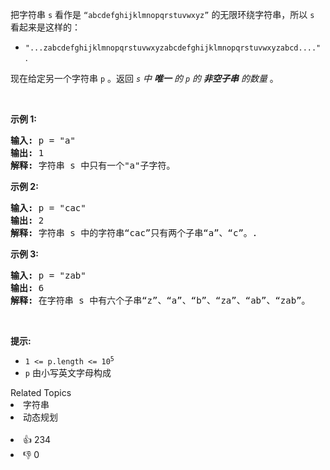 <p>把字符串 <code>s</code> 看作是&nbsp;<code>“abcdefghijklmnopqrstuvwxyz”</code>&nbsp;的无限环绕字符串，所以&nbsp;<code>s</code> 看起来是这样的：</p>

<ul>
	<li><code>"...zabcdefghijklmnopqrstuvwxyzabcdefghijklmnopqrstuvwxyzabcd...."</code>&nbsp;.&nbsp;</li>
</ul>

<p>现在给定另一个字符串 <code>p</code> 。返回<em>&nbsp;<code>s</code> 中&nbsp;<strong>唯一</strong> 的 <code>p</code> 的 <strong>非空子串</strong>&nbsp;的数量&nbsp;</em>。&nbsp;</p>

<p>&nbsp;</p>

<p><strong>示例&nbsp;1:</strong></p>

<pre>
<strong>输入:</strong> p = "a"
<strong>输出:</strong> 1
<strong>解释:</strong> 字符串 s 中只有一个"a"子字符。
</pre>

<p><strong>示例 2:</strong></p>

<pre>
<strong>输入:</strong> p = "cac"
<strong>输出:</strong> 2
<strong>解释:</strong> 字符串 s 中的字符串“cac”只有两个子串“a”、“c”。.
</pre>

<p><strong>示例 3:</strong></p>

<pre>
<strong>输入:</strong> p = "zab"
<strong>输出:</strong> 6
<strong>解释:</strong> 在字符串 s 中有六个子串“z”、“a”、“b”、“za”、“ab”、“zab”。
</pre>

<p>&nbsp;</p>

<p><strong>提示:</strong></p>

<ul>
	<li><code>1 &lt;= p.length &lt;= 10<sup>5</sup></code></li>
	<li><code>p</code>&nbsp;由小写英文字母构成</li>
</ul>
<div><div>Related Topics</div><div><li>字符串</li><li>动态规划</li></div></div><br><div><li>👍 234</li><li>👎 0</li></div>